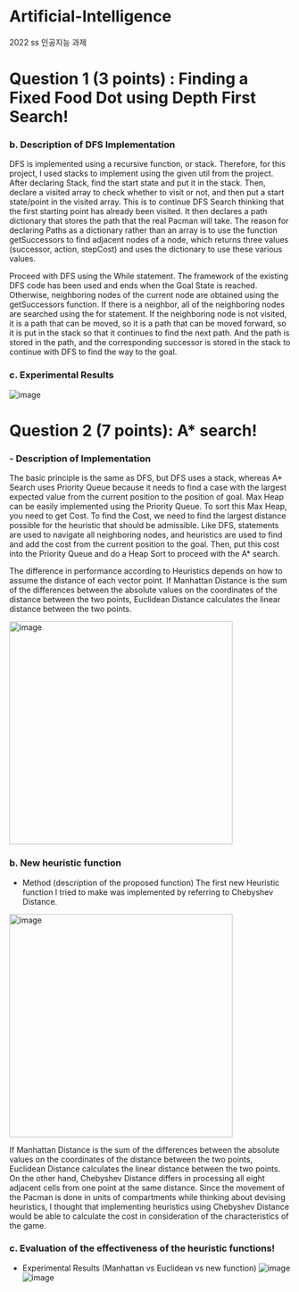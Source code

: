# Artificial-Intelligence
2022 ss 인공지능 과제

# Question 1 (3 points) : Finding a Fixed Food Dot using Depth First Search!

### b. Description of DFS Implementation

DFS is implemented using a recursive function, or stack. Therefore, for this project, I used stacks to implement using the given util from the project. After declaring Stack, find the start state and put it in the stack. Then, declare a visited array to check whether to visit or not, and then put a start state/point in the visited array. This is to continue DFS Search thinking that the first starting point has already been visited. It then declares a path dictionary that stores the path that the real Pacman will take. The reason for declaring Paths as a dictionary rather than an array is to use the function getSuccessors to find adjacent nodes of a node, which returns three values (successor, action, stepCost) and uses the dictionary to use these various values.

Proceed with DFS using the While statement. The framework of the existing DFS code has been used and ends when the Goal State is reached. Otherwise, neighboring nodes of the current node are obtained using the getSuccessors function. If there is a neighbor, all of the neighboring nodes are searched using the for statement. If the neighboring node is not visited, it is a path that can be moved, so it is a path that can be moved forward, so it is put in the stack so that it continues to find the next path. And the path is stored in the path, and the corresponding successor is stored in the stack to continue with DFS to find the way to the goal.


### c. Experimental Results

![image](https://user-images.githubusercontent.com/54229039/192667749-1741d009-9f27-4635-b902-6ba7e2464af1.png)

# Question 2 (7 points): A* search!

### - Description of Implementation
The basic principle is the same as DFS, but DFS uses a stack, whereas A* Search uses Priority Queue because it needs to find a case with the largest expected value from the current position to the position of goal. Max Heap can be easily implemented using the Priority Queue. To sort this Max Heap, you need to get Cost. To find the Cost, we need to find the largest distance possible for the heuristic that should be admissible. Like DFS, statements are used to navigate all neighboring nodes, and heuristics are used to find and add the cost from the current position to the goal. Then, put this cost into the Priority Queue and do a Heap Sort to proceed with the A* search.

The difference in performance according to Heuristics depends on how to assume the distance of each vector point. If Manhattan Distance is the sum of the differences between the absolute values on the coordinates of the distance between the two points, Euclidean Distance calculates the linear distance between the two points.

<img width="400" alt="image" src="https://user-images.githubusercontent.com/54229039/192668343-c14234f9-edcf-471b-b33c-72a2dc22747c.png">

### b. New heuristic function
- Method (description of the proposed function)
The first new Heuristic function I tried to make was implemented by referring to Chebyshev Distance.
<img width="400" alt="image" src="https://user-images.githubusercontent.com/54229039/192668196-365f6bb2-2ab4-4028-bde6-40f404a86931.png">

If Manhattan Distance is the sum of the differences between the absolute values on the coordinates of the distance between the two points, Euclidean Distance calculates the linear distance between the two points. On the other hand, Chebyshev Distance differs in processing all eight adjacent cells from one point at the same distance. Since the movement of the Pacman is done in units of compartments while thinking about devising heuristics, I thought that implementing heuristics using Chebyshev Distance would be able to calculate the cost in consideration of the characteristics of the game.

### c. Evaluation of the effectiveness of the heuristic functions!
- Experimental Results (Manhattan vs Euclidean vs new function)
![image](https://user-images.githubusercontent.com/54229039/192667972-f866486f-aa24-4736-9975-1c36b35db91b.png)
![image](https://user-images.githubusercontent.com/54229039/192668035-78fdbfb6-5f03-455a-8571-64af26c0f2ff.png)

